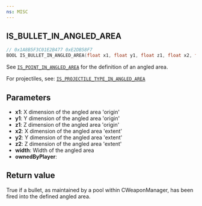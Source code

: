 ```yaml
---
ns: MISC
---
```

## IS_BULLET_IN_ANGLED_AREA

```c
// 0x1A8B5F3C01E2B477 0xE2DB58F7
BOOL IS_BULLET_IN_ANGLED_AREA(float x1, float y1, float z1, float x2, float y2, float z2, float width, BOOL ownedByPlayer);
```

See [`IS_POINT_IN_ANGLED_AREA`](#_0x2A70BAE8883E4C81) for the definition of an angled area.

For projectiles, see: [`IS_PROJECTILE_TYPE_IN_ANGLED_AREA`](#_0xF0BC12401061DEA0)

## Parameters
* **x1**: X dimension of the angled area 'origin'
* **y1**: Y dimension of the angled area 'origin'
* **z1**: Z dimension of the angled area 'origin'
* **x2**: X dimension of the angled area 'extent'
* **y2**: Y dimension of the angled area 'extent'
* **z2**: Z dimension of the angled area 'extent'
* **width**: Width of the angled area
* **ownedByPlayer**: 

## Return value
True if a bullet, as maintained by a pool within CWeaponManager, has been fired into the defined angled area.
